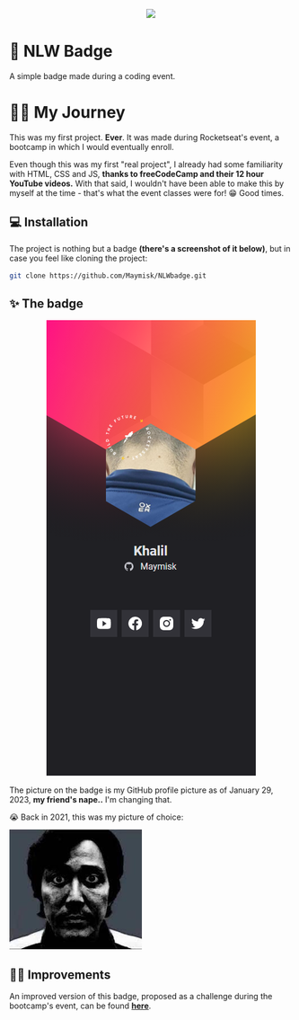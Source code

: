<p align="center">
    <img src="https://media.tenor.com/mGgWY8RkgYMAAAAC/hello-world.gif">
</p>

# 📛 NLW Badge
A simple badge made during a coding event.

# 🚶‍♂️ My Journey

This was my first project. **Ever**. It was made during Rocketseat's event, a bootcamp in which I would eventually enroll.

Even though this was my first "real project", I already had some familiarity with HTML, CSS and JS, **thanks to freeCodeCamp and their 12 hour YouTube videos.** With that said, I wouldn't have been able to make this by myself at the time - that's what the event classes were for! 😁 Good times. 


## 💻 Installation

The project is nothing but a badge **(there's a screenshot of it below)**, but in case you feel like cloning the project:

```bash
git clone https://github.com/Maymisk/NLWbadge.git
```


## ✨ The badge

<p align="center">
  <img src="/.github/assets/screenshot-1.png?raw=true" />
</p>

The picture on the badge is my GitHub profile picture as of January 29, 2023, **my friend's nape..** I'm changing that.

😭 Back in 2021, this was my picture of choice:

![](/.github/assets/oldprofile.png)

## 🚨🚨 Improvements

An improved version of this badge, proposed as a challenge during the bootcamp's event, can be found [**here**](https://github.com/Maymisk/crachaNLW-desktop).
